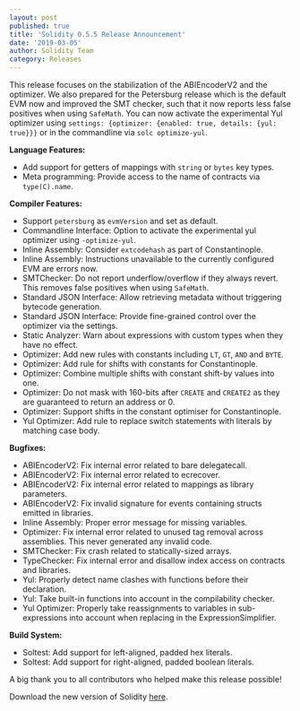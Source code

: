 ```yaml
---
layout: post
published: true
title: 'Solidity 0.5.5 Release Announcement'
date: '2019-03-05'
author: Solidity Team
category: Releases
---
```


This release focuses on the stabilization of the ABIEncoderV2 and the optimizer. We also prepared for the Petersburg release which is the default EVM now and improved the SMT checker, such that it now reports less false positives when using ``SafeMath``.
You can now activate the experimental Yul optimizer using `settings: {optimizer: {enabled: true, details: {yul: true}}}` or in the commandline via `solc optimize-yul`.

**Language Features:**

 * Add support for getters of mappings with ``string`` or ``bytes`` key types.
 * Meta programming: Provide access to the name of contracts via ``type(C).name``.

**Compiler Features:**

 * Support ``petersburg`` as ``evmVersion`` and set as default.
 * Commandline Interface: Option to activate the experimental yul optimizer using ``-optimize-yul``.
 * Inline Assembly: Consider ``extcodehash`` as part of Constantinople.
 * Inline Assembly: Instructions unavailable to the currently configured EVM are errors now.
 * SMTChecker: Do not report underflow/overflow if they always revert. This removes false positives when using ``SafeMath``.
 * Standard JSON Interface: Allow retrieving metadata without triggering bytecode generation.
 * Standard JSON Interface: Provide fine-grained control over the optimizer via the settings.
 * Static Analyzer: Warn about expressions with custom types when they have no effect.
 * Optimizer: Add new rules with constants including ``LT``, ``GT``, ``AND`` and ``BYTE``.
 * Optimizer: Add rule for shifts with constants for Constantinople.
 * Optimizer: Combine multiple shifts with constant shift-by values into one.
 * Optimizer: Do not mask with 160-bits after ``CREATE`` and ``CREATE2`` as they are guaranteed to return an address or 0.
 * Optimizer: Support shifts in the constant optimiser for Constantinople.
 * Yul Optimizer: Add rule to replace switch statements with literals by matching case body.

**Bugfixes:**

 * ABIEncoderV2: Fix internal error related to bare delegatecall.
 * ABIEncoderV2: Fix internal error related to ecrecover.
 * ABIEncoderV2: Fix internal error related to mappings as library parameters.
 * ABIEncoderV2: Fix invalid signature for events containing structs emitted in libraries.
 * Inline Assembly: Proper error message for missing variables.
 * Optimizer: Fix internal error related to unused tag removal across assemblies. This never generated any invalid code.
 * SMTChecker: Fix crash related to statically-sized arrays.
 * TypeChecker: Fix internal error and disallow index access on contracts and libraries.
 * Yul: Properly detect name clashes with functions before their declaration.
 * Yul: Take built-in functions into account in the compilability checker.
 * Yul Optimizer: Properly take reassignments to variables in sub-expressions into account when replacing in the ExpressionSimplifier.

**Build System:**

 * Soltest: Add support for left-aligned, padded hex literals.
 * Soltest: Add support for right-aligned, padded boolean literals.



A big thank you to all contributors who helped make this release possible!

Download the new version of Solidity [here](https://github.com/ethereum/solidity/releases/tag/v0.5.5).
  